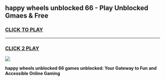 
## happy wheels unblocked 66 - Play Unblocked Gmaes & Free
<h3>
<a href="https://news.freeplayer.one?title=happy_wheels_unblocked_66&ref=16F">CLICK TO PLAY</a></h3>
<hr>

<h3>
<a href="https://news.freeplayer.one?title=happy_wheels_unblocked_66&ref=16F">CLICK 2 PLAY</a>
  
</h3>

<a href="https://news.freeplayer.one?title=happy_wheels_unblocked_66&ref=16F/"><img src="https://clearcache.store/games.png"></a>


**happy wheels unblocked 66 games unblocked: Your Gateway to Fun and Accessible Online Gaming**
